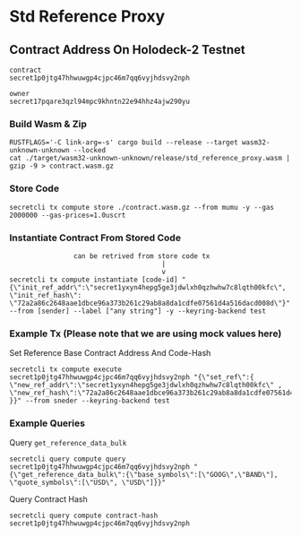 # Std Reference Proxy

## Contract Address On Holodeck-2 Testnet

```
contract
secret1p0jtg47hhwuwgp4cjpc46m7qq6vyjhdsvy2nph

owner
secret17pqare3qzl94mpc9khntn22e94hhz4ajw290yu
```

### Build Wasm & Zip

```
RUSTFLAGS='-C link-arg=-s' cargo build --release --target wasm32-unknown-unknown --locked
cat ./target/wasm32-unknown-unknown/release/std_reference_proxy.wasm | gzip -9 > contract.wasm.gz
```

### Store Code

```
secretcli tx compute store ./contract.wasm.gz --from mumu -y --gas 2000000 --gas-prices=1.0uscrt
```

### Instantiate Contract From Stored Code

```
                can be retrived from store code tx
                                      |
                                      v
secretcli tx compute instantiate [code-id] "{\"init_ref_addr\":\"secret1yxyn4hepg5ge3jdwlxh0qzhwhw7c8lqth00kfc\", \"init_ref_hash\": \"72a2a86c2648aae1dbce96a373b261c29ab8a8da1cdfe07561d4a516dacd008d\"}" --from [sender] --label ["any string"] -y --keyring-backend test
```

### Example Tx (Please note that we are using mock values here)

Set Reference Base Contract Address And Code-Hash

```
secretcli tx compute execute secret1p0jtg47hhwuwgp4cjpc46m7qq6vyjhdsvy2nph "{\"set_ref\":{ \"new_ref_addr\":\"secret1yxyn4hepg5ge3jdwlxh0qzhwhw7c8lqth00kfc\" , \"new_ref_hash\":\"72a2a86c2648aae1dbce96a373b261c29ab8a8da1cdfe07561d4a516dacd008d\" }}" --from sneder --keyring-backend test
```

### Example Queries

Query `get_reference_data_bulk`

```
secretcli query compute query secret1p0jtg47hhwuwgp4cjpc46m7qq6vyjhdsvy2nph "{\"get_reference_data_bulk\":{\"base_symbols\":[\"GOOG\",\"BAND\"], \"quote_symbols\":[\"USD\", \"USD\"]}}"
```

Query Contract Hash

```
secretcli query compute contract-hash secret1p0jtg47hhwuwgp4cjpc46m7qq6vyjhdsvy2nph
```
